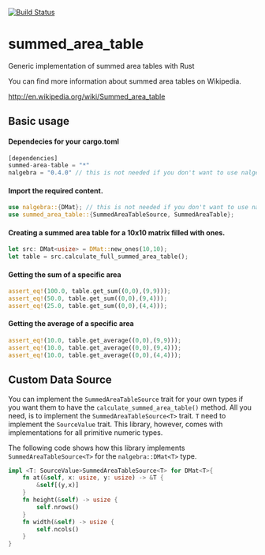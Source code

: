[![Build Status](https://travis-ci.org/forgemo/summed_area_table.svg?branch=master)](https://travis-ci.org/forgemo/summed_area_table)

# summed_area_table
Generic implementation of summed area tables with Rust

You can find more information about summed area tables on Wikipedia.

http://en.wikipedia.org/wiki/Summed_area_table

## Basic usage

#### Dependecies for your cargo.toml

```rust
[dependencies]
summed-area-table = "*"
nalgebra = "0.4.0" // this is not needed if you don't want to use nalgebra::DMat
```

#### Import the required content.

```rust
use nalgebra::{DMat}; // this is not needed if you don't want to use nalgebra::DMat
use summed_area_table::{SummedAreaTableSource, SummedAreaTable};
```

#### Creating a summed area table for a 10x10 matrix filled with ones.

```rust
let src: DMat<usize> = DMat::new_ones(10,10);
let table = src.calculate_full_summed_area_table();
```

#### Getting the sum of a specific area

```rust
assert_eq!(100.0, table.get_sum((0,0),(9,9)));
assert_eq!(50.0, table.get_sum((0,0),(9,4)));
assert_eq!(25.0, table.get_sum((0,0),(4,4)));
```

#### Getting the average of a specific area

```rust
assert_eq!(10.0, table.get_average((0,0),(9,9)));
assert_eq!(10.0, table.get_average((0,0),(9,4)));
assert_eq!(10.0, table.get_average((0,0),(4,4)));
```

## Custom Data Source

You can implement the `SummedAreaTableSource` trait for your own types if you want them to have the `calculate_summed_area_table()` method. All you need, is to implement the `SummedAreaTableSource<T>` trait.
`T` need to implement the `SourceValue` trait. This library, however, comes with implementations for all primitive numeric types.

The following code shows how this library implements `SummedAreaTableSource<T>` for the `nalgebra::DMat<T>` type.

```rust
impl <T: SourceValue>SummedAreaTableSource<T> for DMat<T>{
	fn at(&self, x: usize, y: usize) -> &T {
		&self[(y,x)]
	}
	fn height(&self) -> usize {
		self.nrows()
	}
	fn width(&self) -> usize {
		self.ncols()
	}
}
```
